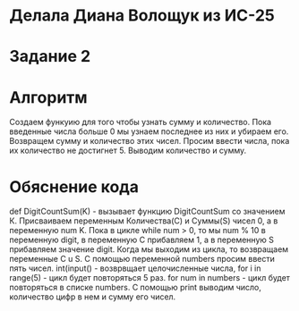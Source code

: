 # Делала Диана Волощук из ИС-25
# Задание 2
# Алгоритм
Создаем функуию для того чтобы узнать сумму и количество. Пока введенные числа больше 0 мы узнаем последнее
из них и убираем его. Возвращем сумму и количество этих чисел. Просим ввести числа, пока их количество не достигнет 5. Выводим количество и сумму.
# Обяснение кода
def DigitCountSum(K) - вызывает функцию DigitCountSum со значением К. Присваиваем переменным Количества(C) и Суммы(S) чисел 0, а в переменную num K. 
Пока в цикле while num > 0, то мы num % 10 в переменную digit, в переменную C прибавляем 1, а в переменную S прибавляем значение digit. Когда мы выходим из цикла, то возвращаем переменные C u S. C помощью переменной numbers просим ввести пять чисел. int(input() - возврвщает целочисленные числа, for i in range(5) - цикл будет повторяться 5 раз. for num in numbers - цикл будет повторяться в списке numbers. С помощью print  выводим число, количество цифр в нем и сумму его чисел.
